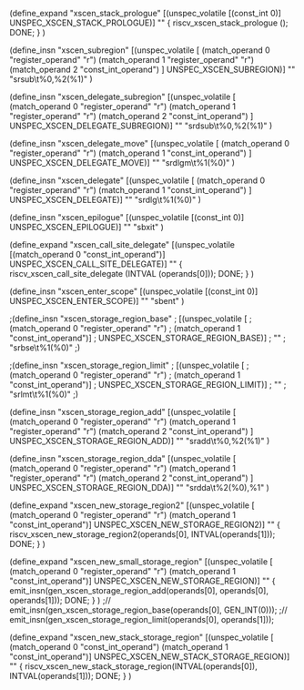 (define_expand "xscen_stack_prologue"
  [(unspec_volatile [(const_int 0)] UNSPEC_XSCEN_STACK_PROLOGUE)]
  ""
  { riscv_xscen_stack_prologue (); DONE; }
)

(define_insn "xscen_subregion"
  [(unspec_volatile [
    (match_operand 0 "register_operand" "r")
    (match_operand 1 "register_operand" "r")
    (match_operand 2 "const_int_operand")
    ] UNSPEC_XSCEN_SUBREGION)]
  ""
  "srsub\t%0,%2(%1)"
)

(define_insn "xscen_delegate_subregion"
  [(unspec_volatile [
    (match_operand 0 "register_operand" "r")
    (match_operand 1 "register_operand" "r")
    (match_operand 2 "const_int_operand")
    ] UNSPEC_XSCEN_DELEGATE_SUBREGION)]
  ""
  "srdsub\t%0,%2(%1)"
)

(define_insn "xscen_delegate_move"
  [(unspec_volatile [
    (match_operand 0 "register_operand" "r")
    (match_operand 1 "const_int_operand")
    ] UNSPEC_XSCEN_DELEGATE_MOVE)]
  ""
  "srdlgm\t%1(%0)"
)

(define_insn "xscen_delegate"
  [(unspec_volatile [
    (match_operand 0 "register_operand" "r")
    (match_operand 1 "const_int_operand")
    ] UNSPEC_XSCEN_DELEGATE)]
  ""
  "srdlg\t%1(%0)"
)

(define_insn "xscen_epilogue"
  [(unspec_volatile [(const_int 0)] UNSPEC_XSCEN_EPILOGUE)]
  ""
  "sbxit"
)

(define_expand "xscen_call_site_delegate"
  [(unspec_volatile [(match_operand 0 "const_int_operand")] UNSPEC_XSCEN_CALL_SITE_DELEGATE)]
  ""
  { riscv_xscen_call_site_delegate (INTVAL (operands[0])); DONE; }
)

(define_insn "xscen_enter_scope"
  [(unspec_volatile [(const_int 0)] UNSPEC_XSCEN_ENTER_SCOPE)]
  ""
  "sbent"
)

;(define_insn "xscen_storage_region_base"
;  [(unspec_volatile [
;    (match_operand 0 "register_operand" "r")
;    (match_operand 1 "const_int_operand")]
;     UNSPEC_XSCEN_STORAGE_REGION_BASE)]
;  ""
;  "srbse\t%1(%0)"
;)

;(define_insn "xscen_storage_region_limit"
;  [(unspec_volatile [
;    (match_operand 0 "register_operand" "r")
;    (match_operand 1 "const_int_operand")]
;     UNSPEC_XSCEN_STORAGE_REGION_LIMIT)]
;  ""
;  "srlmt\t%1(%0)"
;)

(define_insn "xscen_storage_region_add"
  [(unspec_volatile [
    (match_operand 0 "register_operand" "r")
    (match_operand 1 "register_operand" "r")
    (match_operand 2 "const_int_operand")
    ] UNSPEC_XSCEN_STORAGE_REGION_ADD)]
  ""
  "sradd\t%0,%2(%1)"
)

(define_insn "xscen_storage_region_dda"
  [(unspec_volatile [
    (match_operand 0 "register_operand" "r")
    (match_operand 1 "register_operand" "r")
    (match_operand 2 "const_int_operand")
    ] UNSPEC_XSCEN_STORAGE_REGION_DDA)]
  ""
  "srdda\t%2(%0),%1"
)

(define_expand "xscen_new_storage_region2"
  [(unspec_volatile [
    (match_operand 0 "register_operand" "r")
    (match_operand 1 "const_int_operand")]
     UNSPEC_XSCEN_NEW_STORAGE_REGION2)]
  ""
  {
    riscv_xscen_new_storage_region2(operands[0], INTVAL(operands[1]));
    DONE;
  }
)

(define_expand "xscen_new_small_storage_region"
  [(unspec_volatile [
    (match_operand 0 "register_operand" "r")
    (match_operand 1 "const_int_operand")]
     UNSPEC_XSCEN_NEW_STORAGE_REGION)]
  ""
  {
  emit_insn(gen_xscen_storage_region_add(operands[0], operands[0], operands[1]));
  DONE;
  }
)
;//  emit_insn(gen_xscen_storage_region_base(operands[0], GEN_INT(0)));
;//  emit_insn(gen_xscen_storage_region_limit(operands[0], operands[1]));

(define_expand "xscen_new_stack_storage_region"
  [(unspec_volatile [
    (match_operand 0 "const_int_operand")
    (match_operand 1 "const_int_operand")]
     UNSPEC_XSCEN_NEW_STACK_STORAGE_REGION)]
  ""
  {
    riscv_xscen_new_stack_storage_region(INTVAL(operands[0]), INTVAL(operands[1]));
    DONE;
  }
)
